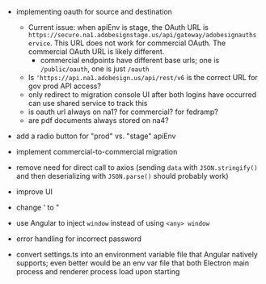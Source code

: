 - implementing oauth for source and destination

  - Current issue: when apiEnv is stage, the OAuth URL is `https://secure.na1.adobesignstage.us/api/gateway/adobesignauthservice`. This URL does not work for commercial OAuth. The commercial OAuth URL is likely different.
    - commercial endpoints have different base urls; one is `/public/oauth`, one is just `/oauth`
  - Is `'https://api.na1.adobesign.us/api/rest/v6` is the correct URL for gov prod API access? 
  - only redirect to migration console UI after both logins have occurred
    can use shared service to track this
  - is oauth url always on na1? for commercial? for fedramp?
  - are pdf documents always stored on na4?
  
- add a radio button for "prod" vs. "stage" apiEnv

- implement commercial-to-commercial migration

- remove need for direct call to axios (sending `data` with `JSON.stringify()` and then deserializing with `JSON.parse()` should probably work)

- improve UI

- change ' to "

- use Angular to inject `window` instead of using `<any> window`

- error handling for incorrect password

- convert settings.ts into an environment variable file that Angular natively supports; even better would be an env var file that both Electron main process and renderer process load upon starting

  
